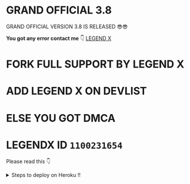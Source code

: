 # GRAND OFFICIAL 3.8
 GRAND OFFICIAL VERSION 3.8 IS RELEASED 😎😎

**You got any error contact me** 👇
[LEGEND X](https://t.me/legendx22)


# FORK FULL SUPPORT BY LEGEND X
# ADD LEGEND X ON DEVLIST
# ELSE YOU GOT DMCA
# LEGENDX ID `1100231654`

Please read this 👇
<details>
  <summary>Steps to deploy on Heroku !! </summary>

```
 details, Deploy!
1st fork kro fir main.py me changes kro fir heroku se manually deploy krlo
Fir web ko off kro aur worker ko on kro fir agar koi error mile to
Reveal config vars me jaao port ko delete krdo aur wheebook ko bhi the. WAIT 2-3 aur bot start🥰
Deploy link 👇
```

# [DEPLOY HERE](https://dashboard.heroku.com/new?button-url=https%3A%2F%2Fgithub.com%2Flegendxop%2FLEGEND-X&template=https%3A%2F%2Fgithub.com%2Flegendxop%2FLEGEND-X)



# Credits 
#  LEGEND X 
#  PROBOY 
#  TEAMLEGEND
